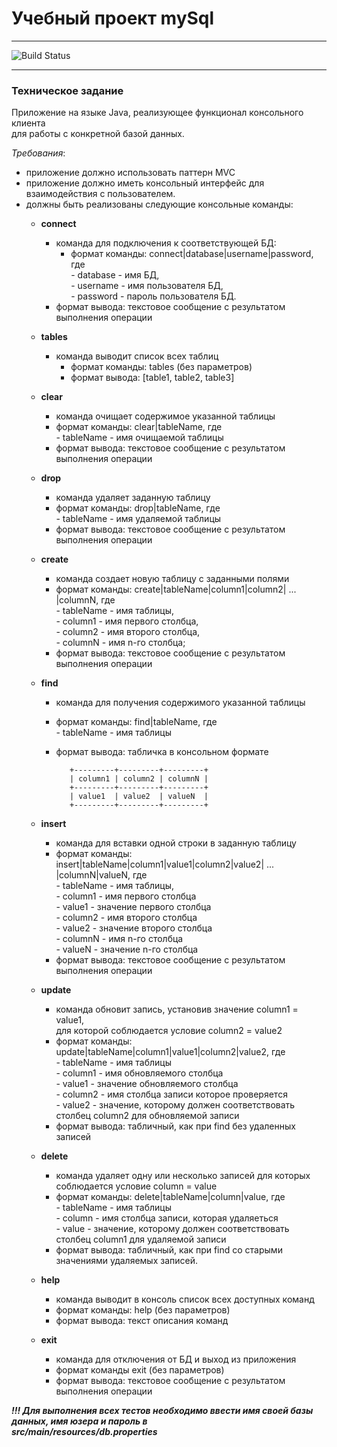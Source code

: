 # Учебный проект mySql
***

![Build Status](https://travis-ci.com/zvozdin/mySql.svg?branch=master)
***

### **Техническое задание**

Приложение на языке Java, реализующее функционал консольного клиента   
для работы с конкретной базой данных. 

   *Требования*:
* приложение должно использовать паттерн MVC 
* приложение должно иметь консольный интерфейс для    
   взаимодействия с пользователем.  
* должны быть реализованы следующие консольные команды:  
  * **сonnect**  
    * команда для подключения к соответствующей БД:  
      * формат команды: connect|database|username|password, где  
            - database - имя БД,    
            - username -  имя пользователя БД,    
            - password - пароль пользователя БД.  
    * формат вывода: текстовое сообщение с результатом выполнения операции 
    
  * **tables**  
    * команда выводит список всех таблиц  
      * формат команды: tables (без параметров)
      * формат вывода: [table1, table2, table3]  
      
  * **clear**
    * команда очищает содержимое указанной таблицы  
    * формат команды: clear|tableName, где    
          - tableName - имя очищаемой таблицы  
    * формат вывода: текстовое сообщение с результатом выполнения операции  
    
  * **drop**
    * команда удаляет заданную таблицу
    * формат команды: drop|tableName, где  
          - tableName - имя удаляемой таблицы  
    * формат вывода: текстовое сообщение с результатом выполнения операции
    
  * **create**
    * команда создает новую таблицу с заданными полями
    * формат команды: create|tableName|column1|column2| ... |columnN, где  
          - tableName - имя таблицы,  
          - column1 - имя первого столбца,     
          - column2 - имя второго столбца,    
          - columnN - имя n-го столбца;  
    * формат вывода: текстовое сообщение с результатом выполнения операции
    
  * **find**  
    * команда для получения содержимого указанной таблицы    
    * формат команды: find|tableName, где    
          - tableName - имя таблицы     
    * формат вывода: табличка в консольном формате  
    
             +---------+---------+---------+  
             | column1 | column2 | columnN |  
             +---------+---------+---------+  
             | value1  | value2  | valueN  |  
             +---------+---------+---------+  
             
  * **insert**
    * команда для вставки одной строки в заданную таблицу  
    * формат команды:  
   insert|tableName|column1|value1|column2|value2| ... |columnN|valueN, где       
          - tableName - имя таблицы,  
          - column1 - имя первого столбца  
          - value1 - значение первого столбца  
          - column2 - имя второго столбца  
          - value2 - значение второго столбца  
          - columnN - имя n-го столбца  
          - valueN - значение n-го столбца  
    * формат вывода: текстовое сообщение с результатом выполнения операции  
    
  * **update**
    * команда обновит запись, установив значение column1 = value1,   
   для которой соблюдается условие column2 = value2  
    * формат команды: update|tableName|column1|value1|column2|value2, где  
          - tableName - имя таблицы  
          - column1 - имя обновляемого столбца  
          - value1 - значение обновляемого столбца  
          - column2 -  имя столбца записи которое проверяется  
          - value2 - значение, которому должен соответствовать столбец column2 для обновляемой записи  
    * формат вывода: табличный, как при find без удаленных записей   
    
  * **delete**
    * команда удаляет одну или несколько записей для которых соблюдается условие column = value  
    * формат команды: delete|tableName|column|value, где  
          - tableName - имя таблицы  
          - сolumn - имя столбца записи, которая удаляеться  
          - value - значение, которому должен соответствовать столбец column1 для удаляемой записи  
    * формат вывода: табличный, как при find со старыми значениями удаляемых записей.
    
  * **help**
    * команда выводит в консоль список всех доступных команд
    * формат команды: help (без параметров)
    * формат вывода: текст описания команд
    
  * **exit**
    * команда для отключения от БД и выход из приложения
    * формат команды exit (без параметров)
    * формат вывода: текстовое сообщение с результатом выполнения операции
    
***!!! Для выполнения всех тестов необходимо ввести имя своей базы данных, имя юзера и пароль в   
src/main/resources/db.properties***
